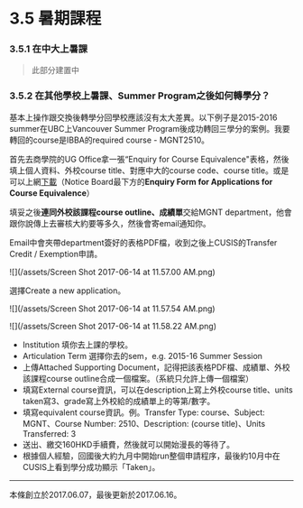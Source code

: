 # 3.5 暑期課程

### 3.5.1 在中大上暑課
> 此部分建置中

### 3.5.2 在其他學校上暑課、Summer Program之後如何轉學分？

基本上操作跟交換後轉學分回學校應該沒有太大差異。以下例子是2015-2016 summer在UBC上Vancouver Summer Program後成功轉回三學分的案例。我要轉回的course是IBBA的required course - MGNT2510。

首先去商學院的UG Office拿一張“Enquiry for Course Equivalence"表格，然後填上個人資料、外校course title、對應中大的course code、course title。或是可以上網[下載](http://www.bschool.cuhk.edu.hk/index.php/programs/undergraduate/overview-undergraduate/11-programs/1738-notice-board-undergraduate-office)（Notice Board最下方的**Enquiry Form for Applications for Course Equivalence**）

填妥之後**連同外校該課程course outline、成績單**交給MGNT department，他會跟你說傳上去審核大約要等多久，然後會寄email通知你。

Email中會夾帶department簽好的表格PDF檔，收到之後上CUSIS的Transfer Credit / Exemption申請。

![](/assets/Screen Shot 2017-06-14 at 11.57.00 AM.png)

選擇Create a new application。

![](/assets/Screen Shot 2017-06-14 at 11.57.54 AM.png)

![](/assets/Screen Shot 2017-06-14 at 11.58.22 AM.png)

- Institution 填你去上課的學校。
- Articulation Term 選擇你去的sem，e.g. 2015-16 Summer Session
- 上傳Attached Supporting Document，記得把該表格PDF檔、成績單、外校該課程course outline合成一個檔案。（系統只允許上傳一個檔案）
- 填寫External course資訊，可以在description上寫上外校course title、units taken寫3、grade寫上外校給的成績單上的等第/數字。
- 填寫equivalent course資訊。例。Transfer Type: course、Subject: MGNT、Course Number: 2510、Description: \(course title\)、Units Transferred: 3
- 送出、繳交160HKD手續費，然後就可以開始漫長的等待了。
- 根據個人經驗，回國後大約九月中開始run整個申請程序，最後約10月中在CUSIS上看到學分成功顯示「Taken」。

---
本條創立於2017.06.07，最後更新於2017.06.16。